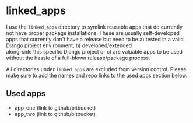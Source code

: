 # linked_apps

I use the ``linked_apps`` directory to symlink reusable apps that do 
currently not have proper package installations. These are usually 
self-developed apps that currently don't have a release but need to be a) 
tested in a valid Django project environment, b) developed/extended  
along-side this specific Django project or c) are valuable apps to be 
used without the hassle of a full-blown release/package process.
 
All directories under ``linked_apps`` are excluded from version control. 
Please make sure to add the names and repo links to the used apps section 
below.

## Used apps

* app_one (link to github/bitbucket)
* app_two (link to github/bitbucket)